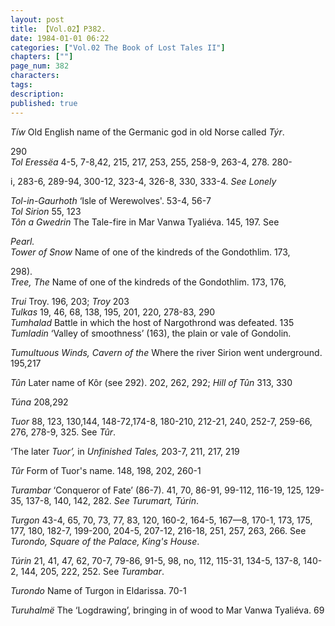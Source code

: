 ```yaml
---
layout: post
title: 【Vol.02】P382.
date: 1984-01-01 06:22
categories: ["Vol.02 The Book of Lost Tales II"]
chapters: [""]
page_num: 382
characters: 
tags: 
description: 
published: true
---
```


<p style="text-indent: 0;">
<I>Tíw</I>   Old English name of the Germanic god in old Norse called <I>Týr</I>.
</p>

290<BR><I>Tol Eressëa</I>   4-5, 7-8,42, 215, 217, 253, 255, 258-9, 263-4, 278. 280-

i, 283-6, 289-94, 300-12, 323-4, 326-8, 330, 333-4. <I>See Lonely</I>

<I>Tol-in-Gaurhoth</I>    ‘Isle of Werewolves'. 53-4, 56-7<BR><I>Tol Sirion</I>    55, 123<BR><I>Tôn a Gwedrin</I>     The Tale-fire in Mar Vanwa Tyaliéva. 145, 197. See

<I>Pearl.<BR>Tower of Snow</I>     Name of one of the kindreds of the Gondothlim. 173,

298).<BR><I>Tree, The</I>     Name of one of the kindreds of the Gondothlim. 173, 176,

<I>Trui</I>    Troy. 196, 203; <I>Troy</I> 203<BR><I>Tulkas</I>     19, 46, 68, 138, 195, 201, 220, 278-83, 290<BR><I>Tumhalad</I>    Battle in which the host of Nargothrond was defeated. 135<BR><I>Tumladin</I>    ‘Valley of smoothness’ (163), the plain or vale of Gondolin.

<I>Tumultuous Winds, Cavern of the</I> Where the river Sirion went underground. 195,217

<I>Tûn</I>   Later name of Kôr (see 292). 202, 262, 292; <I>Hill of Tûn</I> 313, 330

<I>Túna</I>   208,292

<I>Tuor</I>    88, 123, 130,144, 148-72,174-8, 180-210, 212-21, 240, 252-7, 259-66, 276, 278-9, 325. See <I>Tûr</I>.

‘The later <I>Tuor’,</I> in <I>Unfinished Tales,</I> 203-7, 211, 217, 219

<I>Tûr</I>   Form of Tuor's name. 148, 198, 202, 260-1

<I>Turambar</I>    ‘Conqueror of Fate’ (86-7). 41, 70, 86-91, 99-112, 116-19, 125, 129-35, 137-8, 140,  142, 282. <I>See Turumart, Túrin</I>.

<I>Turgon</I>    43-4, 65, 70, 73, 77, 83, 120, 160-2, 164-5, 167—8, 170-1, 173, 175, 177, 180, 182-7, 199-200, 204-5, 207-12, 216-18, 251, 257, 263, 266. See <I>Turondo, Square of the Palace, King's House</I>.

<I>Túrin</I>   21, 41, 47, 62, 70-7, 79-86, 91-5, 98, no, 112, 115-31, 134-5, 137-8, 140-2, 144, 205, 222, 252. See <I>Turambar</I>.

<I>Turondo</I>     Name of Turgon in Eldarissa. 70-1

<I>Turuhalmë</I>   The ‘Logdrawing’, bringing in of wood to Mar Vanwa Tyaliéva. 69

